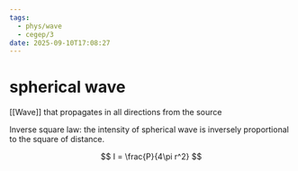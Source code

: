 ```yaml
---
tags:
  - phys/wave
  - cegep/3
date: 2025-09-10T17:08:27
---
```


# spherical wave

[[Wave]] that propagates in all directions from the source

Inverse square law: the intensity of spherical wave is inversely proportional to the square of distance.

$$
I = \frac{P}{4\pi r^2}
$$